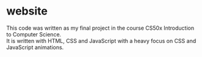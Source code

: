 # website
This code was written as my final project in the course CS50x Introduction to Computer Science.
<br>It is written with HTML, CSS and JavaScript with a heavy focus on CSS and JavaScript animations.
